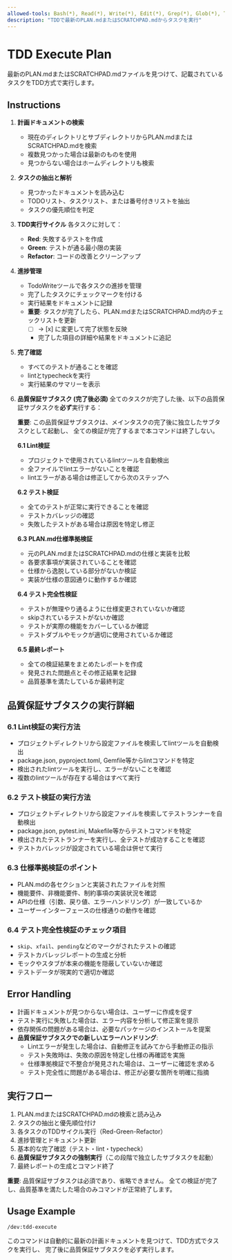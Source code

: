 ```yaml
---
allowed-tools: Bash(*), Read(*), Write(*), Edit(*), Grep(*), Glob(*), TodoWrite(*), TodoRead(*)
description: "TDDで最新のPLAN.mdまたはSCRATCHPAD.mdからタスクを実行"
---
```


# TDD Execute Plan

最新のPLAN.mdまたはSCRATCHPAD.mdファイルを見つけて、記載されているタスクをTDD方式で実行します。

## Instructions

1. **計画ドキュメントの検索**
   - 現在のディレクトリとサブディレクトリからPLAN.mdまたはSCRATCHPAD.mdを検索
   - 複数見つかった場合は最新のものを使用
   - 見つからない場合はホームディレクトリも検索

2. **タスクの抽出と解析**
   - 見つかったドキュメントを読み込む
   - TODOリスト、タスクリスト、または番号付きリストを抽出
   - タスクの優先順位を判定

3. **TDD実行サイクル**
   各タスクに対して：
   - **Red**: 失敗するテストを作成
   - **Green**: テストが通る最小限の実装
   - **Refactor**: コードの改善とクリーンアップ

4. **進捗管理**
   - TodoWriteツールで各タスクの進捗を管理
   - 完了したタスクにチェックマークを付ける
   - 実行結果をドキュメントに記録
   - **重要**: タスクが完了したら、PLAN.mdまたはSCRATCHPAD.md内のチェックリストを更新
     - [ ] → [x] に変更して完了状態を反映
     - 完了した項目の詳細や結果をドキュメントに追記

5. **完了確認**
   - すべてのテストが通ることを確認
   - lintとtypecheckを実行
   - 実行結果のサマリーを表示

6. **品質保証サブタスク (完了後必須)**
   全てのタスクが完了した後、以下の品質保証サブタスクを**必ず**実行する：
   
   **重要**: この品質保証サブタスクは、メインタスクの完了後に独立したサブタスクとして起動し、
   全ての検証が完了するまで本コマンドは終了しない。
   
   **6.1 Lint検証**
   - プロジェクトで使用されているlintツールを自動検出
   - 全ファイルでlintエラーがないことを確認
   - lintエラーがある場合は修正してから次のステップへ
   
   **6.2 テスト検証**
   - 全てのテストが正常に実行できることを確認
   - テストカバレッジの確認
   - 失敗したテストがある場合は原因を特定し修正
   
   **6.3 PLAN.md仕様準拠検証**
   - 元のPLAN.mdまたはSCRATCHPAD.mdの仕様と実装を比較
   - 各要求事項が実装されていることを確認
   - 仕様から逸脱している部分がないか検証
   - 実装が仕様の意図通りに動作するか確認
   
   **6.4 テスト完全性検証**
   - テストが無理やり通るように仕様変更されていないか確認
   - skipされているテストがないか確認
   - テストが実際の機能をカバーしているか確認
   - テストダブルやモックが適切に使用されているか確認
   
   **6.5 最終レポート**
   - 全ての検証結果をまとめたレポートを作成
   - 発見された問題点とその修正結果を記録
   - 品質基準を満たしているか最終判定

## 品質保証サブタスクの実行詳細

### 6.1 Lint検証の実行方法
- プロジェクトディレクトリから設定ファイルを検索してlintツールを自動検出
- package.json, pyproject.toml, Gemfile等からlintコマンドを特定
- 検出されたlintツールを実行し、エラーがないことを確認
- 複数のlintツールが存在する場合はすべて実行

### 6.2 テスト検証の実行方法
- プロジェクトディレクトリから設定ファイルを検索してテストランナーを自動検出
- package.json, pytest.ini, Makefile等からテストコマンドを特定
- 検出されたテストランナーを実行し、全テストが成功することを確認
- テストカバレッジが設定されている場合は併せて実行

### 6.3 仕様準拠検証のポイント
- PLAN.mdの各セクションと実装されたファイルを対照
- 機能要件、非機能要件、制約事項の実装状況を確認
- APIの仕様（引数、戻り値、エラーハンドリング）が一致しているか
- ユーザーインターフェースの仕様通りの動作を確認

### 6.4 テスト完全性検証のチェック項目
- `skip`、`xfail`、`pending`などのマークがされたテストの確認
- テストカバレッジレポートの生成と分析
- モックやスタブが本来の機能を隠蔽していないか確認
- テストデータが現実的で適切か確認

## Error Handling

- 計画ドキュメントが見つからない場合は、ユーザーに作成を促す
- テスト実行に失敗した場合は、エラー内容を分析して修正案を提示
- 依存関係の問題がある場合は、必要なパッケージのインストールを提案
- **品質保証サブタスクでの新しいエラーハンドリング**:
  - Lintエラーが発生した場合は、自動修正を試みてから手動修正の指示
  - テスト失敗時は、失敗の原因を特定し仕様の再確認を実施
  - 仕様準拠検証で不整合が発見された場合は、ユーザーに確認を求める
  - テスト完全性に問題がある場合は、修正が必要な箇所を明確に指摘

## 実行フロー

1. PLAN.mdまたはSCRATCHPAD.mdの検索と読み込み
2. タスクの抽出と優先順位付け
3. 各タスクのTDDサイクル実行（Red-Green-Refactor）
4. 進捗管理とドキュメント更新
5. 基本的な完了確認（テスト・lint・typecheck）
6. **品質保証サブタスクの強制実行**（この段階で独立したサブタスクを起動）
7. 最終レポートの生成とコマンド終了

**重要**: 品質保証サブタスクは必須であり、省略できません。
全ての検証が完了し、品質基準を満たした場合のみコマンドが正常終了します。

## Usage Example

```
/dev:tdd-execute
```

このコマンドは自動的に最新の計画ドキュメントを見つけて、TDD方式でタスクを実行し、
完了後に品質保証サブタスクを必ず実行します。